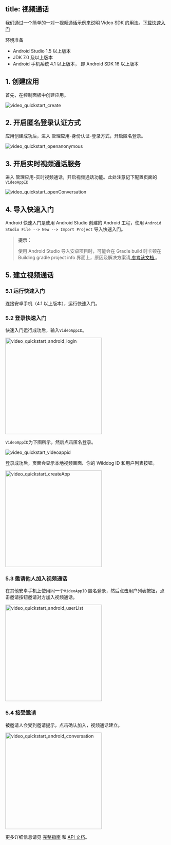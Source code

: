 
title: 视频通话
---
我们通过一个简单的一对一视频通话示例来说明 Video SDK 的用法。[下载快速入门](https://github.com/WildDogTeam/video-demo-android-conversation/archive/master.zip)

<div class="env">
    <p class="env-title">环境准备</p>
    <ul>
        <li> Android Studio 1.5 以上版本 </li>
        <li> JDK 7.0 及以上版本 </li>
        <li> Android 手机系统 4.1 以上版本， 即 Android SDK 16 以上版本 </li>
    </ul>
</div>


## 1. 创建应用

首先，在控制面板中创建应用。

<img src='/images/video_quickstart_create.png' alt="video_quickstart_create">

## 2. 开启匿名登录认证方式

应用创建成功后，进入 管理应用-身份认证-登录方式，开启匿名登录。

<img src='/images/openanonymous.png' alt="video_quickstart_openanonymous">

## 3. 开启实时视频通话服务

进入 管理应用-实时视频通话，开启视频通话功能。此处注意记下配置页面的`VideoAppID`

<img src='/images/video_quickstart_openConversation.png' alt="video_quickstart_openConversation">

## 4. 导入快速入门

Android 快速入门是使用 Android Studio 创建的 Android 工程，使用 `Android Studio File --> New --> Import Project` 导入快速入门。

<blockquote class="notice">
  <p><strong>提示：</strong></p>
  使用 Android Studio 导入安卓项目时，可能会在 Gradle build 时卡顿在 Building gradle project info 界面上，原因及解决方案请<a href='https://github.com/WildDogTeam/wilddog-doc2/blob/master/Android%20Studio%20Gradle%20%E9%85%8D%E7%BD%AE%E8%A7%A3%E5%86%B3%E6%96%B9%E6%A1%88.md'> 参考该文档 </a>。
</blockquote>

## 5. 建立视频通话

### 5.1 运行快速入门

连接安卓手机（4.1 以上版本），运行快速入门。

### 5.2 登录快速入门

快速入门运行成功后，输入`VideoAppID`。

<img src='/images/video_quickstart_android_login.jpg' alt="video_quickstart_android_login" width="300" >

`VideoAppID`为下图所示，然后点击匿名登录。

<img src='/images/video_quickstart_videoappid.png' alt="video_quickstart_videoappid">

登录成功后，页面会显示本地视频画面、你的 Wilddog ID 和用户列表按钮。

<img src='/images/video_quickstart_android_mainUI.jpg' alt="video_quickstart_createApp" width="300" >

### 5.3 邀请他人加入视频通话

在其他安卓手机上使用同一个`VideoAppID` 匿名登录，然后点击用户列表按钮，点击邀请按钮邀请对方加入视频通话。

<img src='/images/video_quickstart_android_userList.jpg' alt="video_quickstart_android_userList" width="300" >

### 5.4 接受邀请

被邀请人会受到邀请提示，点击确认加入，视频通话建立。

<img src='/images/video_quickstart_android_conversation.jpg' alt="video_quickstart_android_conversation" width="300" >


更多详细信息请见 [完整指南](/conversation/Android/guide/core.html) 和  [API 文档](/conversation/Android/api/wilddog-video.html)。

